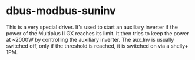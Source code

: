 # dbus-modbus-suninv

This is a very special driver. It's used to start an auxiliary inverter if the power of the Multiplus II GX reaches its limit.
It then tries to keep the power at ~2000W by controlling the auxiliary inverter.
The aux.Inv is usually switched off, only if the threshold is reached, it is switched on via a shelly+ 1PM.
